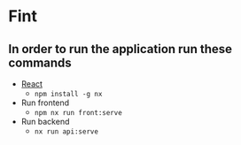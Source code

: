 # Fint

## In order to run the application run these commands


- [React](https://reactjs.org)
  - `npm install -g nx`
- Run frontend
  - `npm nx run front:serve`
- Run backend
  - `nx run api:serve`
